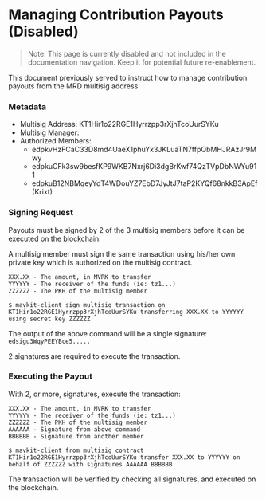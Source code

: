 # Managing Contribution Payouts (Disabled)

> Note: This page is currently disabled and not included in the documentation navigation. Keep it for potential future re-enablement.

This document previously served to instruct how to manage contribution payouts from the MRD multisig address.

### Metadata

* Multisig Address: KT1Hir1o22RGE1Hyrrzpp3rXjhTcoUurSYKu
* Multisig Manager: 
* Authorized Members:
	* edpkvHzFCaC33D8md4UaeX1phuYx3JKLuaTN7ffpQbMHJRAzJr9Mwy
	* edpkuCFk3sw9besfKP9WKB7Nxrj6Di3dgBrKwf74QzTVpDbNWYu911
	* edpkuB12NBMqeyYdT4WDouYZ7EbD7JyJtJ7taP2KYQf68nkkB3ApEf (Krixt)

### Signing Request

Payouts must be signed by 2 of the 3 multisig members before it can be executed on the blockchain.

A multisig member must sign the same transaction using his/her own private key which is authorized on the multisig contract.

	XXX.XX - The amount, in MVRK to transfer
	YYYYYY - The receiver of the funds (ie: tz1...)
	ZZZZZZ - The PKH of the multisig member

    $ mavkit-client sign multisig transaction on KT1Hir1o22RGE1Hyrrzpp3rXjhTcoUurSYKu transferring XXX.XX to YYYYYY using secret key ZZZZZZ

The output of the above command will be a single signature: `edsigu3WqyPEEYBce5.....`

2 signatures are required to execute the transaction.

### Executing the Payout

With 2, or more, signatures, execute the transaction:

    XXX.XX - The amount, in MVRK to transfer
    YYYYYY - The receiver of the funds (ie: tz1...)
    ZZZZZZ - The PKH of the multisig member
    AAAAAA - Signature from above command
    BBBBBB - Signature from another member

    $ mavkit-client from multisig contract KT1Hir1o22RGE1Hyrrzpp3rXjhTcoUurSYKu transfer XXX.XX to YYYYYY on behalf of ZZZZZZ with signatures AAAAAA BBBBBB

The transaction will be verified by checking all signatures, and executed on the blockchain.

